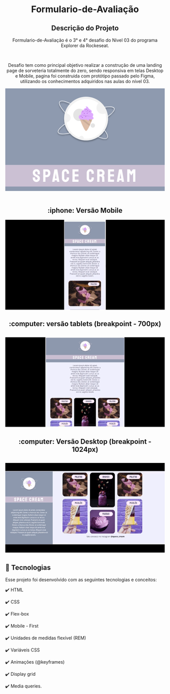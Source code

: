 <h1 align="center">
  Formulario-de-Avaliação
</h1>

<h2 align="center" >Descrição do Projeto</h2>
<p align="center">
  Formulario-de-Avaliação é o 3° e 4° desafio do Nivel 03 do programa Explorer da Rockeseat.
 
</p>
</br>

<div align="center">
   <p>
   Desafio tem como principal objetivo realizar a construção de uma landing page de sorveteria totalmente do zero, sendo responsiva em telas Desktop e Mobile, pagina foi construida com protótipo passado pelo Figma, utilizando os conhecimentos adquiridos nas aulas do nível 03.
  </p>

</div>
   
   <div align="center">
      <img src="images/logo.png" alt="logo"/>
  </div>
  
  </br>
 
 <h2 align="center">
    :iphone: Versão Mobile
 </h2> 
 
  <div align="center">
      <img src="images/mobile.gif" alt="versão mobile"/>
  </div>
   
 <h2 align="center">
    :computer: versão tablets (breakpoint - 700px)
 </h2> 
 
  <h2 align="center">
      <img src="images/tablets.gif" alt="versão tablets"/>
  </h2>
  
   <h2 align="center">
    :computer: Versão Desktop (breakpoint - 1024px)
 </h2> 
 
  <h2 align="center">
      <img src="images/desktop.gif" alt="versão tablets"/>
  </h2>

  
## :rocket: Tecnologias

Esse projeto foi desenvolvido com as seguintes tecnologias e conceitos:

✔️ HTML

✔️ CSS

✔️ Flex-box

✔️ Mobile - First

✔️ Unidades de medidas flexível (REM)

✔️ Variáveis CSS

✔️ Animações (@keyframes)

✔️ Display grid

✔️ Media queries.

